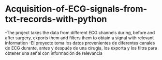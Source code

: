 # Acquisition-of-ECG-signals-from-txt-records-with-python
-The project takes the data from different ECG channels during, before and after surgery, exports them and filters them to obtain a signal with relevant information  -El proyecto toma los datos provenientes de diferentes canales de ECG durante, antes y después de una cirugía, los exporta y los filtra para obtener una señal con información de relevancia
